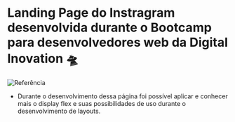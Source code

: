 # Landing Page do Instragram desenvolvida durante o Bootcamp para desenvolvedores web da Digital Inovation :flying_saucer:

![Referência](https://th.bing.com/th/id/OIP.N2MlCt-hrWf0yZeBPENFqQHaEK?w=321&h=180&c=7&o=5&pid=1.7)

- Durante o desenvolvimento dessa página foi possível aplicar e conhecer mais o display flex e suas possibilidades de uso durante o desenvolvimento de layouts.
